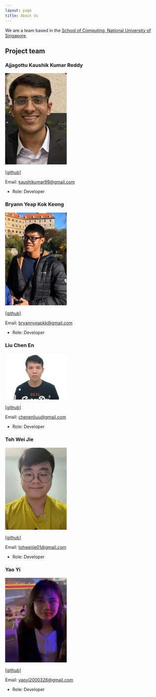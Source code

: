 ```yaml
---
layout: page
title: About Us
---
```


We are a team based in the [School of Computing, National University of Singapore](http://www.comp.nus.edu.sg).

## Project team

### Ajjagottu Kaushik Kumar Reddy

<img src="images/kaushikkrdy.png" width="200px">

[[github](https://github.com/kaushikkrdy)]

Email: kaushikumar99@gmail.com

* Role: Developer

### Bryann Yeap Kok Keong

<img src="images/bryannyeap.png" width="200px">

[[github](https://github.com/BryannYeap)]

Email: bryannyeapkk@gmail.com

* Role: Developer

### Liu Chen En

<img src="images/twothicc.png" width="200px">

[[github](https://github.com/twothicc)]

Email: chenenliuu@gmail.com

* Role: Developer

### Toh Wei Jie

<img src="images/tohweijie01.png" width="200px">

[[github](https://github.com/TohWeiJie01)]

Email: tohweijie01@gmail.com

* Role: Developer

### Yao Yi

<img src="images/pulpy-y.png" width="200px">

[[github](https://github.com/Pulpy-y)]

Email: yaoyi2000326@gmail.com

* Role: Developer
